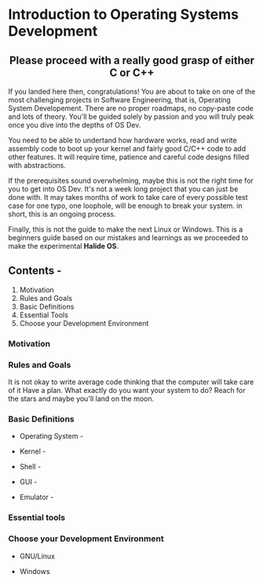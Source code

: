 # Introduction to Operating Systems Development

<center><h2>Please proceed with a <b>really good</b> grasp of either C or C++</h2></center>

If you landed here then, congratulations! You are about to take on one of the most challenging projects in Software Engineering, that is, Operating System Developement. There are no proper roadmaps, no copy-paste code and lots of theory. You'll be guided solely by passion and you will truly peak once you dive into the depths of OS Dev.

You need to be able to undertand how hardware works, read and write assembly code to boot up your kernel and fairly good C/C++ code to add other features. It will require time, patience and careful code designs filled with abstractions.

If the prerequisites sound overwhelming, maybe this is not the right time for you to get into OS Dev. It's not a week long project that you can just be done with. It may takes months of work to take care of every possible test case for one typo, one loophole, will be enough to break your system. in short, this is an ongoing process.

Finally, this is not the guide to make the next Linux or Windows. This is a beginners guide based on our mistakes and learnings as we proceeded to make the experimental **Halide OS**.

## Contents -

1. Motivation
2. Rules and Goals
3. Basic Definitions
4. Essential Tools
5. Choose your Development Environment

### Motivation

### Rules and Goals

It is not okay to write average code thinking that the computer will take care of it
Have a plan. What exactly do you want your system to do? Reach for the stars and maybe you'll land on the moon.

### Basic Definitions

- Operating System -

- Kernel -

- Shell -

- GUI -

- Emulator -

### Essential tools

### Choose your Development Environment

- GNU/Linux

- Windows
